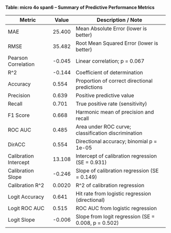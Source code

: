 **Table: micro 4o span6 – Summary of Predictive Performance Metrics**

| Metric                | Value  | Description / Note                                  |
| --------------------- | ------ | --------------------------------------------------- |
| MAE                   | 25.400 | Mean Absolute Error (lower is better)               |
| RMSE                  | 35.482 | Root Mean Squared Error (lower is better)           |
| Pearson Correlation   | -0.045 | Linear correlation; p = 0.067                       |
| R^2                   | -0.144 | Coefficient of determination                        |
| Accuracy              | 0.554  | Proportion of correct directional predictions       |
| Precision             | 0.639  | Positive predictive value                           |
| Recall                | 0.701  | True positive rate (sensitivity)                    |
| F1 Score              | 0.668  | Harmonic mean of precision and recall               |
| ROC AUC               | 0.485  | Area under ROC curve; classification discrimination |
| DirACC                | 0.554  | Directional accuracy; binomial p = 1e-05            |
| Calibration Intercept | 13.108 | Intercept of calibration regression (SE = 0.931)    |
| Calibration Slope     | -0.246 | Slope of calibration regression (SE = 0.149)        |
| Calibration R^2       | 0.0020 | R^2 of calibration regression                       |
| Logit Accuracy        | 0.641  | Hit rate from logistic regression (directional)     |
| Logit ROC AUC         | 0.515  | ROC AUC from logistic regression                    |
| Logit Slope           | -0.006 | Slope from logit regression (SE = 0.008, p = 0.502) |
